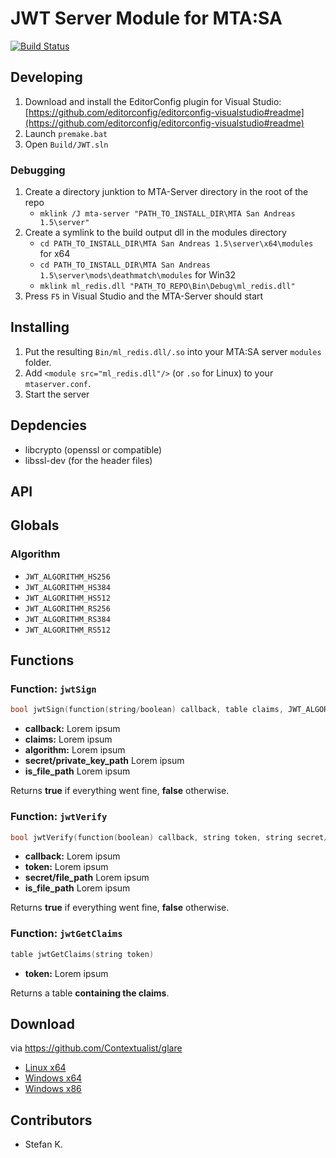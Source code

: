 # JWT Server Module for MTA:SA
[![Build Status](https://dev.azure.com/eXo-OpenSource/ml_redis/_apis/build/status/eXo-OpenSource.ml_redis?branchName=master)](https://dev.azure.com/eXo-OpenSource/ml_redis/_build/latest?definitionId=1&branchName=master)

## Developing
1. Download and install the EditorConfig plugin for Visual Studio: [https://github.com/editorconfig/editorconfig-visualstudio#readme](https://github.com/editorconfig/editorconfig-visualstudio#readme)
2. Launch `premake.bat`
3. Open `Build/JWT.sln`

### Debugging
1. Create a directory junktion to MTA-Server directory in the root of the repo
    * `mklink /J mta-server "PATH_TO_INSTALL_DIR\MTA San Andreas 1.5\server"`
2. Create a symlink to the build output dll in the modules directory
    * `cd PATH_TO_INSTALL_DIR\MTA San Andreas 1.5\server\x64\modules` for x64
    * `cd PATH_TO_INSTALL_DIR\MTA San Andreas 1.5\server\mods\deathmatch\modules` for Win32
    * `mklink ml_redis.dll "PATH_TO_REPO\Bin\Debug\ml_redis.dll"`
3. Press `F5` in Visual Studio and the MTA-Server should start

## Installing
1. Put the resulting `Bin/ml_redis.dll/.so` into your MTA:SA server `modules` folder.
2. Add `<module src="ml_redis.dll"/>` (or `.so` for Linux) to your `mtaserver.conf`.
3. Start the server

## Depdencies
* libcrypto (openssl or compatible)
* libssl-dev (for the header files)

## API
## Globals
### Algorithm
* `JWT_ALGORITHM_HS256`
* `JWT_ALGORITHM_HS384`
* `JWT_ALGORITHM_HS512`
* `JWT_ALGORITHM_RS256`
* `JWT_ALGORITHM_RS384`
* `JWT_ALGORITHM_RS512`

## Functions
### Function: `jwtSign`
```cpp
bool jwtSign(function(string/boolean) callback, table claims, JWT_ALGORITHM algorithm, string secret/private_key_path, bool is_file_path = false)
```
* __callback:__ Lorem ipsum
* __claims:__ Lorem ipsum
* __algorithm:__ Lorem ipsum
* __secret/private_key_path__ Lorem ipsum
* __is_file_path__ Lorem ipsum

Returns __true__ if everything went fine, __false__ otherwise.

### Function: `jwtVerify`
```cpp
bool jwtVerify(function(boolean) callback, string token, string secret/public_key_path, bool is_file_path = false)
```
* __callback:__ Lorem ipsum
* __token:__ Lorem ipsum
* __secret/file_path__ Lorem ipsum
* __is_file_path__ Lorem ipsum

Returns __true__ if everything went fine, __false__ otherwise.

### Function: `jwtGetClaims`
```cpp
table jwtGetClaims(string token)
```
* __token:__ Lorem ipsum

Returns a table __containing the claims__.

## Download
via https://github.com/Contextualist/glare
* [Linux x64](https://glare.now.sh/eXo-OpenSource/ml_redis/ml_redis.so)
* [Windows x64](https://glare.now.sh/eXo-OpenSource/ml_redis/ml_redis_x64.dll)
* [Windows x86](https://glare.now.sh/eXo-OpenSource/ml_redis/ml_redis_win32.dll)

## Contributors
* Stefan K.
